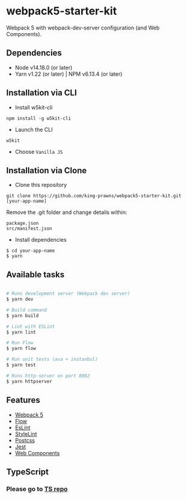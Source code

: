 # webpack5-starter-kit

Webpack 5 with webpack-dev-server configuration (and Web Components).

## Dependencies

- Node v14.18.0 (or later)
- Yarn v1.22 (or later) | NPM v6.13.4 (or later)

## Installation via CLI

  * Install w5kit-cli

```
npm install -g w5kit-cli
```

  * Launch the CLI

```
w5kit
```

  * Choose `Vanilla JS`

## Installation via Clone

* Clone this repository

```
git clone https://github.com/king-prawns/webpack5-starter-kit.git [your-app-name]
```

Remove the .git folder and change details within:

```
package.json
src/manifest.json
```

* Install dependencies

```
$ cd your-app-name
$ yarn
```

## Available tasks

```sh

# Runs development server (Webpack dev server)
$ yarn dev

# Build command
$ yarn build

# Lint with ESLint
$ yarn lint

# Run Flow
$ yarn flow

# Run unit tests (ava + instanbul)
$ yarn test

# Runs http-server on port 8082
$ yarn httpserver

```

## Features

* [Webpack 5](https://github.com/webpack/webpack)
* [Flow](https://flow.org/)
* [EsLint](https://eslint.org/docs/user-guide/getting-started)
* [StyleLint](https://github.com/stylelint/stylelint)
* [Postcss](https://github.com/postcss/postcss)
* [Jest](https://github.com/facebook/jest)
* [Web Components](https://developer.mozilla.org/en-US/docs/Web/Web_Components)

## TypeScript

### Please go to [TS repo](https://github.com/king-prawns/webpack5-starter-kit-ts)
